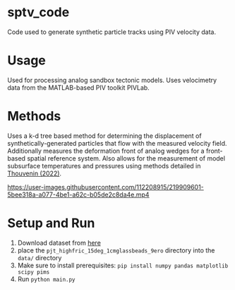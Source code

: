 # sptv_code
Code used to generate synthetic particle tracks using PIV velocity data.

# Usage
Used for processing analog sandbox tectonic models. Uses velocimetry data from the MATLAB-based PIV toolkit PIVLab.

# Methods
Uses a k-d tree based method for determining the displacement of synthetically-generated particles that flow with the measured velocity field. Additionally measures the deformation front of analog wedges for a front-based spatial reference system.
Also allows for the measurement of model subsurface temperatures and pressures using methods detailed in [Thouvenin (2022)](https://hammer.purdue.edu/articles/thesis/THE_IMPACT_OF_EROSION_ON_EXHUMATION_AND_STRUCTURAL_CONFIGURATION_IN_MOUNTAIN_BELTS_INSIGHTS_FROM_IMAGE_VELOCIMETRY_ANALYSIS_OF_COULOMB_WEDGE_MODELS/20371848).

https://user-images.githubusercontent.com/112208915/219909601-5bee318a-a077-4be1-a62c-b05de2c8da4e.mp4

# Setup and Run

 1. Download dataset from [here](link-to-data-on-dropbox-or-whatever)
 2. place the `pjt_highfric_15deg_1cmglassbeads_9ero` directory into the `data/` directory
 3. Make sure to install prerequisites:
    ```pip install numpy pandas matplotlib scipy pims```
 4. Run `python main.py`
